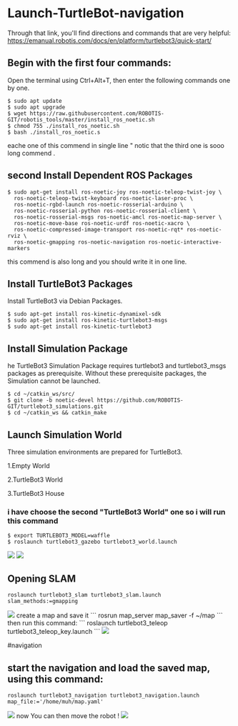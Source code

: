 # Launch-TurtleBot-navigation
Through that link, you'll find directions and commands that are very helpful: https://emanual.robotis.com/docs/en/platform/turtlebot3/quick-start/

## Begin with the first four commands:

Open the terminal using Ctrl+Alt+T, then enter the following commands one by one.
```
$ sudo apt update
$ sudo apt upgrade
$ wget https://raw.githubusercontent.com/ROBOTIS-GIT/robotis_tools/master/install_ros_noetic.sh
$ chmod 755 ./install_ros_noetic.sh 
$ bash ./install_ros_noetic.s
```
eache one of this commend in single line " notic that the third one is sooo long commend .


## second Install Dependent ROS Packages

```
$ sudo apt-get install ros-noetic-joy ros-noetic-teleop-twist-joy \
  ros-noetic-teleop-twist-keyboard ros-noetic-laser-proc \
  ros-noetic-rgbd-launch ros-noetic-rosserial-arduino \
  ros-noetic-rosserial-python ros-noetic-rosserial-client \
  ros-noetic-rosserial-msgs ros-noetic-amcl ros-noetic-map-server \
  ros-noetic-move-base ros-noetic-urdf ros-noetic-xacro \
  ros-noetic-compressed-image-transport ros-noetic-rqt* ros-noetic-rviz \
  ros-noetic-gmapping ros-noetic-navigation ros-noetic-interactive-markers
```
this commend is also long and you should write it in one line.
## Install TurtleBot3 Packages

Install TurtleBot3 via Debian Packages.
```
$ sudo apt-get install ros-kinetic-dynamixel-sdk
$ sudo apt-get install ros-kinetic-turtlebot3-msgs
$ sudo apt-get install ros-kinetic-turtlebot3
```

## Install Simulation Package

he TurtleBot3 Simulation Package requires turtlebot3 and turtlebot3_msgs packages as prerequisite. Without these prerequisite packages, the Simulation cannot be launched.
```
$ cd ~/catkin_ws/src/
$ git clone -b noetic-devel https://github.com/ROBOTIS-GIT/turtlebot3_simulations.git
$ cd ~/catkin_ws && catkin_make
```
## Launch Simulation World

Three simulation environments are prepared for TurtleBot3.

1.Empty World

2.TurtleBot3 World

3.TurtleBot3 House

### i have choose the second "TurtleBot3 World" one so i will run this command

```
$ export TURTLEBOT3_MODEL=waffle
$ roslaunch turtlebot3_gazebo turtlebot3_world.launch
```
<img src="https://github.com/user-attachments/assets/99da42c4-a3ae-45a5-8de3-bac576b29d82">
<img src="https://github.com/user-attachments/assets/5727c111-d8e9-4c57-a28e-f79c861b942e">

## Opening SLAM
```
roslaunch turtlebot3_slam turtlebot3_slam.launch slam_methods:=gmapping
```
<img src="https://github.com/user-attachments/assets/89c19619-dab2-47da-b325-78e8920955f7">
create a map and save it
```
rosrun map_server map_saver -f ~/map
```
then run this command:
```
roslaunch turtlebot3_teleop turtlebot3_teleop_key.launch
```
<img src="https://github.com/user-attachments/assets/da681ab4-7542-46e0-87f8-0594f76e620b">

#navigation

## start the navigation and load the saved map, using this command:
```
roslaunch turtlebot3_navigation turtlebot3_navigation.launch map_file:='/home/muh/map.yaml'

```
<img src="https://github.com/user-attachments/assets/f3c26786-ad9c-4d08-9534-0c459e6ed1c1">
now You can then move the robot !
<img src="https://github.com/user-attachments/assets/838d0fae-5313-4f18-81ef-b4a147277b04">


